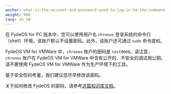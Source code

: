 ```yaml
---
anchor: what-is-the-account-and-password-used-to-log-in-to-the-command-line
weight: 980
lang: zh_CN
---
```

在 FydeOS for PC 版本中，您可以使用用户名 `chronos` 登录系统的命令行（shell）环境，该账户默认不设置密码。此外，该账户还可通过 `sudo` 命令提权。

FydeOS VM for VMWare 中，`chronos` 账户的密码是 `test0000`。请注意，`chronos` 账户在 FydeOS VM for VMWare 中含有公开的、不安全的调试用公钥。请不要使用 FydeOS VM for VMWare 作为生产环境下的工具。

基于安全性的考量，我们建议您尽早修改该密码。

关于如何修改 FydeOS 的密码，请参考[这篇知识库文档](/recipes/chronos-password/)。
